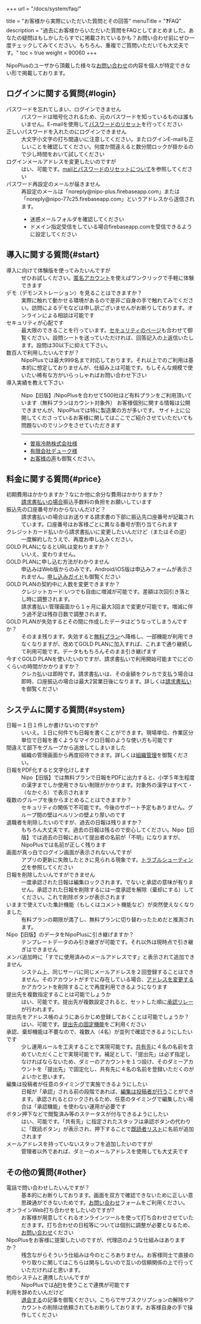 +++
url = "/docs/system/faq/"

title = "お客様から実際にいただいた質問とその回答"
menuTitle = "❓FAQ"
description = "過去にお客様からいただいた質問をFAQとしてまとめました。あなたの疑問はもしかしたらすでに掲載されているかも？お問い合わせ前にぜひ一度チェックしてみてください。もちろん、重複でご質問いただいても大丈夫です。"
toc = true
weight = 90060
+++

NipoPlusのユーザから頂戴した様々な<a href="/others/inquery/">お問い合わせ</a>の内容を個人が特定できない形で掲載しております。

## ログインに関する質問{#login}

<dl class="faq">
<dt><div>パスワードを忘れてしまい、ログインできません</dt><div>
<dd><div>パスワードは暗号化されるため、元のパスワードを知っているものは誰もいません。E-mailを使用して<a href="/docs/manual/account/email/#password">パスワードのリセット</a>を行ってください</dd><div>
<dt><div>正しいパスワードを入れたのにログインできません</dt><div>
<dd><div>大文字小文字の打ち間違いに注意してください。またログインE-mailも正しいことを確認してください。何度か間違えると数分間ロックが掛かるので少し時間をおいて試してください</dd><div>
<dt><div>ログインメールアドレスを変更したいのですが</dt><div>
<dd><div>はい、可能です。<a href="/docs/manual/account/email/">mailとパスワードのリセットについて</a>を参照してください</dd><div>
<dt><div>パスワード再設定のメールが届きません</dt><div>
<dd><div>
  <div>再設定のメールは「noreply@nipo-plus.firebaseapp.com」または「noreply@nipo-77c25.firebaseapp.com」というアドレスから送信されます。
    <ul style="display:block">
      <li>迷惑メールフォルダを確認してください</li>
      <li>ドメイン指定受信をしている場合firebaseapp.comを受信できるように設定してください</li>
    </ul>
  </div>
</dd><div>
</dl>

## 導入に関する質問{#start}

<dl class="faq">
<dt><div>導入に向けて体験版を使ってみたいんですが</dt><div>
<dd><div>ぜひお試しください。<a href="/docs/manual/utils/tokumei/">匿名アカウント</a>を使えばワンクリックで手軽に体験できます</dd><div>
<dt><div>デモ（デモンストレーション）を見ることはできますか？</dt><div>
<dd><div>実際に触れて動かせる環境があるので是非ご自身の手で触れてみてください。訪問によるデモなどは申し訳ございませんがお断りしております。オンラインによる相談は可能です</dd><div>
<dt><div>セキュリティが心配です</dt><div>
<dd><div>最大限のできることを行っています。<a href="/docs/system/security/">セキュリティのページ</a>も合わせて御覧ください。設問シートを送っていただければ、回答記入の上返信いたします。設問は30以下に抑えて下さい。</dd><div>
<dt><div>数百人で利用したいんですが？</dt><div>
<dd><div>NipoPlusでは最大999名まで対応しております。それ以上でのご利用は基本的に想定しておりませんが、仕組み上は可能です。もしそんな規模で使いたい稀有な方がいらっしゃればお問い合わせ下さい</dd><div>
<dt><div>導入実績を教えて下さい</dt><div>
<dd><div>
<div>

Nipo【旧版】/NipoPlusを合わせて500社ほど有料プランをご利用頂いています（無料プランはカウント対象外）
お客様個別に関する情報は公開できませんが、NipoPlusでは特に製造業の方が多いです。
サイト上に公開してくださっているお客様に関してはここでご紹介させていただいても問題ないのでリンクをさせていただきます

<hr>
<ul>
<li><a href="https://www.sogareinetsu.com/worklog/nipo/">曽我冷熱株式会社様</a></li>
<li><a href="https://ameblo.jp/dukeblog-life/entry-12452375114.html">有限会社デューク様</a></li>
<li><a href="/lp/checksheet/#user_voice">お客様の声</a>も御覧ください。</li>
</ul>
</div>
</dd><div>
</dl>

## 料金に関する質問{#price}

<dl class="faq">
<dt><div>初期費用はかかりますか？なにか他に余分な費用はかかりますか？</dt><div>
<dd><div><a href="/docs/price/invoice/">請求書払いの場合</a>振込手数料の負担をお願いしています</dd><div>
<dt><div>振込先の口座番号がわからないんだけど？</dt><div>
<dd><div>請求書払いの場合はお送りする請求書の下部に振込先口座番号が記載されています。口座番号はお客様ごとに異なる番号が割り当てられます</dd><div>
<dt><div>クレジットカード払いから請求書払いに変更したいんだけど（またはその逆）</dt><div>
<dd><div>一度解約したうえで、再度お申し込みください。</dd><div>
<dt><div>GOLD PLANになるとURLは変わりますか？</dt><div>
<dd><div>いいえ、変わりません。</dd><div>
<dt><div>GOLD PLANに申し込む方法がわかりません</dt><div>
<dd><div>申込みはWeb版からのみです。Android/iOS版は申込みフォームが表示されません。<a href="/docs/price/fee/">申し込みガイド</a>も御覧ください</dd><div>
<dt><div>GOLD PLANの契約中に人数を変更できますか？</dt><div>
<dd><div>クレジットカード:いつでも自由に増減が可能です。差額は次回引き落とし時に調整されます。<br>請求書払い:管理画面から１ヶ月に最大3回まで変更が可能です。増減に伴う過不足は残存日数で調整されます。</dd><div>
<dt><div>GOLD PLANが失効するとその間に作成したデータはどうなってしまうんですか？</dt><div>
<dd><div>そのまま残ります。失効すると<a href="/docs/price/free/">無料プラン</a>へ降格し、一部機能が利用できなくなりますが、改めてGOLD PLANに加入すれば、これまで通り継続して利用可能です。データももちろんそのまま引き継げます</dd><div>
<dt><div>今すぐGOLD PLANを使いたいのですが、請求書払いで利用開始可能までにどのくらいの時間がかかりますか？</dt><div>
<dd><div>クレカ払いは即時です。請求書払いは、その金額をクレカで支払う場合は即時、口座振込の場合は最大2営業日後になります。詳しくは<a href="/docs/price/invoice/">請求書払い</a>を御覧ください</dd><div>
</dl>

## システムに関する質問{#system}

<dl class="faq">
<dt><div>日報＝１日１件しか書けないのですか?</dt><div>
<dd><div>いいえ。１日に何件でも日報を書くことができます。現場単位、作業区分単位で日報を書くようなマイクロ日報のような使い方も可能です</dd><div>
<dt><div>間違えて部下をグループから追放してしまいました</dt><div>
<dd><div>組織の管理画面から再度招待できます。詳しくは<a href="/docs/setup/_about/#join_staff">組織管理</a>を御覧ください。</dd><div>
<dt><div>日報をPDF化すると文字化けします</dt><div>
<dd><div>Nipo【旧版】では無料プランで日報をPDFに出力すると、小学５年生程度の漢字までしか使用できない制限がかかります。対象外の漢字はすべて・（なかぐろ）で表示されます</dd><div>
<dt><div>複数のグループを後からまとめることはできますか？</dt><div>
<dd><div>セキュリティの関係で不可能です。今後のサポート予定もありません。グループ間の壁はベルリンの壁より厚いのです</dd><div>
<dt><div>退職者を削除したいのですが、過去の日報は残りますか？</dt><div>
<dd><div>もちろん大丈夫です。過去の日報は残るので安心してください。Nipo【旧版】では過去の日報において提出者の名前が「不明」になりますが、NipoPlusでは名前が正しく残ります</dd><div>
<dt><div>画面が真っ白でログイン画面が表示されないんですが</dt><div>
<dd><div>アプリの更新に失敗したときに見られる現象です。<a href="/docs/system/fix/">トラブルシューティング</a>を参照してください</dd><div>
<dt><div>日報を削除したいんですができません</dt><div>
<dd><div>一度承認された日報は編集ロックされます。でないと承認の意味が有りません。承認された日報を削除するには一度承認を解除（棄却にする）してください。これで削除ボタンが表示されます</dd><div>
<dt><div>いままで使えていた集計機能（もしくはコメント機能など）が突然使えなくなりました</dt><div>
<dd><div>有料プランの期限が満了し、無料プランに切り替わったためだと推測されます。</dd><div>
<dt><div>Nipo【旧版】のデータをNipoPlusに引き継げますか？</dt><div>
<dd><div>テンプレートデータのみ引き継ぎが可能です。それ以外は現時点で引き継ぎはできません</dd><div>
<dt><div>メンバ追加時に「すでに使用済みのメールアドレスです」と表示されて追加できません</dt><div>
<dd><div>システム上、同じサーバに同じメールアドレスを２回登録することはできません。そのアカウントがすでに存在している場合、<a href="/docs/manual/account/email/#change">アドレスを変更する</a>かアカウントを削除することで再度利用できるようになります</dd><div>
<dt><div>提出先を複数指定することは可能でしょうか</dt><div>
<dd><div>はい、可能です。提出先が複数設定されると、セットした順に<a href="/docs/manual/write-report/dist/#stamp">承認リレー</a>が行われます。</dd><div>
<dt><div>提出先をアドレス帳のようにあらかじめ登録しておくことは可能でしょうか？</dt><div>
<dd><div>はい、可能です。<a href="/docs/setup/staff-local/dist/">提出先の固定機能</a>をご利用ください</dd><div>
<dt><div>承認、棄却機能は不要なので、複数人（4名）が並列で確認できるようにしたいです</dt><div>
<dd><div>少し運用ルールを工夫することで実現可能です。<a href="/docs/manual/write-report/dist/#whatisDist">共有先</a>に４名の名前を含めていただくことで実現可能です。補足として、「提出先」は必ず指定しなければならないため、ダミーのアカウントを１つ設け、そのダミーアカウントを「提出先」で固定化し、共有先に４名の名前を登録いただくのがよいかと思います。</dd><div>
<dt><div>編集は投稿者が任意のタイミングで実施できるようにしたい</dt><div>
<dd><div>日報が「承認」される前の段階であれば、<a href="/docs/manual/write-report/rewrite/">編集は投稿者が行う</a>ことができます。承認されるとロックされるため、任意のタイミングで編集したい場合は「承認機能」を使わない運用が必要です</dd><div>
<dt><div>ボタン押下などで閲覧済み等のステータスが付与できるようにしたい</dt><div>
<dd><div>はい、可能です。「共有先」に指定されたスタッフは承認ボタンの代わりに「既読ボタン」が表示され、押下することで<a href="/docs/manual/read-report/state/#readed">既読者リスト</a>に名前が追加されます</dd><div>
<dt><div>メールアドレスを持っていないスタッフを追加したいのですが</dt><div>
<dd><div>管理者以外であれば、ダミーのメールアドレスを使用しても大丈夫です</dd><div>
</dl>

## その他の質問{#other}

<dl class="faq">
<dt><div>電話で問い合わせしたいんですが？</dt><div>
<dd><div>基本的にお断りしております。画面を双方で確認できないために正しい意思疎通ができないためです。<a href="/others/inquery/">お問い合わせ</a>フォームをご利用ください。</dd><div>
<dt><div>オンラインWeb打ち合わせをしたいのですが?</dt><div>
<dd><div>お客様が用意してくれるオンラインツールを使って打ち合わせさせていただきます。打ち合わせの日程等については個別に調整が必要となるため、<a href="/others/inquery/">お問い合わせ</a>ください</dd><div>
<dt><div>NipoPlusをお客様に提案したいのですが、代理店のような仕組みはありますか？</dt><div>
<dd><div>残念ながらそういう仕組みは今のところありません。お客様同士で直接のやり取りに関してはこちらは関与しないので互いの信頼関係の上で行っていただければと思います。</dd><div>
<dt><div>他のシステムと連携したいんですが</dt><div>
<dd><div>NipoPlusでは<a href="/docs/manual/api/">API</a>を使うことで連携が可能です</dd><div>
<dt><div>利用を辞めたいんだけど</dt><div>
<dd><div><a href="/docs/manual/utils/org/">退会する</a>の記事を御覧ください。こちらでサブスクリプションの解除やアカウントの削除は依頼されてもお断りしております。お客様自身の手で操作してください</dd><div>
</dl>
